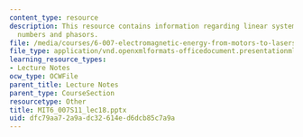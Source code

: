 ```yaml
---
content_type: resource
description: This resource contains information regarding linear systems, complex
  numbers and phasors.
file: /media/courses/6-007-electromagnetic-energy-from-motors-to-lasers-spring-2011/dfc79aa72a9adc32614ed6dcb85c7a9a_MIT6_007S11_lec18.pptx
file_type: application/vnd.openxmlformats-officedocument.presentationml.presentation
learning_resource_types:
- Lecture Notes
ocw_type: OCWFile
parent_title: Lecture Notes
parent_type: CourseSection
resourcetype: Other
title: MIT6_007S11_lec18.pptx
uid: dfc79aa7-2a9a-dc32-614e-d6dcb85c7a9a
---
```

